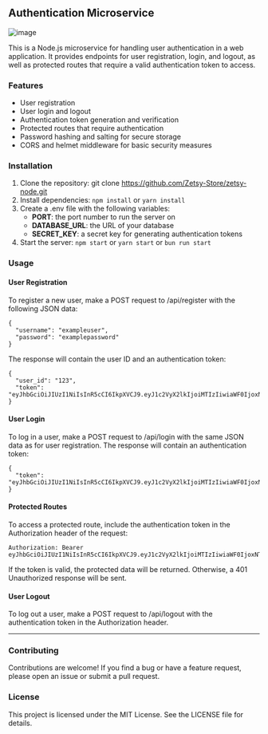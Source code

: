 ## Authentication Microservice

![image](https://github.com/Zetsy-Store/zetsy-authentication/assets/102910615/7a2e7cf5-ccc6-44d4-a05d-498a46886e8a)

This is a Node.js microservice for handling user authentication in a web application. It provides endpoints for user registration, login, and logout, as well as protected routes that require a valid authentication token to access.

### Features
* User registration
* User login and logout
* Authentication token generation and verification
* Protected routes that require authentication
* Password hashing and salting for secure storage
* CORS and helmet middleware for basic security measures

### Installation
1. Clone the repository: git clone https://github.com/Zetsy-Store/zetsy-node.git
2. Install dependencies: `npm install` or `yarn install`
3. Create a .env file with the following variables:
   * **PORT**: the port number to run the server on
   * **DATABASE_URL**: the URL of your database
   * **SECRET_KEY**: a secret key for generating authentication tokens
4. Start the server: `npm start` or `yarn start` or `bun run start`

### Usage
#### User Registration
To register a new user, make a POST request to /api/register with the following JSON data:
```
{
  "username": "exampleuser",
  "password": "examplepassword"
}
```

The response will contain the user ID and an authentication token:
```
{
  "user_id": "123",
  "token": "eyJhbGciOiJIUzI1NiIsInR5cCI6IkpXVCJ9.eyJ1c2VyX2lkIjoiMTIzIiwiaWF0IjoxNTE2MjM5MDIyfQ.Xs3qCpq7aWcqLf8fyv7PQcQEkz74MnWkT8Yv7rPCnNk"
}

```

#### User Login
To log in a user, make a POST request to /api/login with the same JSON data as for user registration. The response will contain an authentication token:
```
{
  "token": "eyJhbGciOiJIUzI1NiIsInR5cCI6IkpXVCJ9.eyJ1c2VyX2lkIjoiMTIzIiwiaWF0IjoxNTE2MjM5MDIyfQ.Xs3qCpq7aWcqLf8fyv7PQcQEkz74MnWkT8Yv7rPCnNk"
}
```

#### Protected Routes
To access a protected route, include the authentication token in the Authorization header of the request:

```
Authorization: Bearer eyJhbGciOiJIUzI1NiIsInR5cCI6IkpXVCJ9.eyJ1c2VyX2lkIjoiMTIzIiwiaWF0IjoxNTE2MjM5MDIyfQ.Xs3qCpq7aWcqLf8fyv7PQcQEkz74MnWkT8Yv7rPCnNk
```

If the token is valid, the protected data will be returned. Otherwise, a 401 Unauthorized response will be sent.

#### User Logout
To log out a user, make a POST request to /api/logout with the authentication token in the Authorization header.

---

### Contributing
Contributions are welcome! If you find a bug or have a feature request, please open an issue or submit a pull request.

### License
This project is licensed under the MIT License. See the LICENSE file for details.
